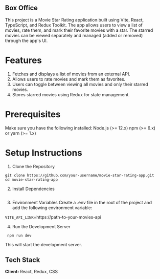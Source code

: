 
## Box Office

This project is a Movie Star Rating application built using Vite, React, TypeScript, and Redux Toolkit. The app allows users to view a list of movies, rate them, and mark their favorite movies with a star. The starred movies can be viewed separately and managed (added or removed) through the app's UI.

# Features

1. Fetches and displays a list of movies from an external API.
2. Allows users to rate movies and mark them as favorites.
3. Users can toggle between viewing all movies and only their starred movies.
4. Stores starred movies using Redux for state management.

# Prerequisites
Make sure you have the following installed:
Node.js (>= 12.x)
npm (>= 6.x) or yarn (>= 1.x)

# Setup Instructions

1. Clone the Repository 
  ```
  git clone https://github.com/your-username/movie-star-rating-app.git
  cd movie-star-rating-app

  ```
2. Install Dependencies 

  ``` npm install
  ```

3. Environment Variables
  Create a .env file in the root of the project and add the following environment variable:

 `VITE_API_LINK`=https://path-to-your-movies-api

4. Run the Development Server

  ```
   npm run dev
  ```
  This will start the development server.

## Tech Stack

**Client:** React, Redux, CSS

